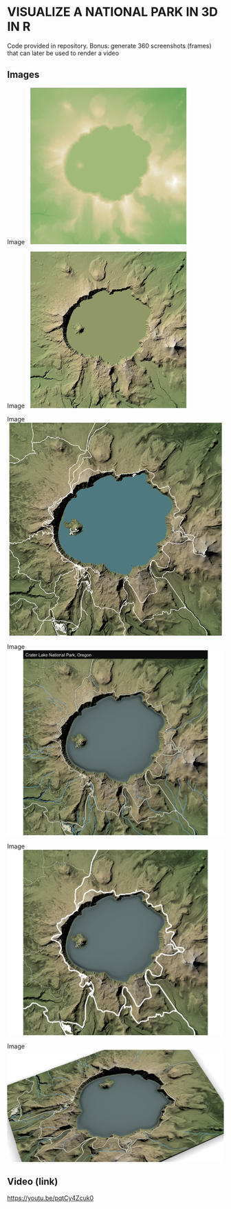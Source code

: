 # VISUALIZE A NATIONAL PARK IN 3D IN R

Code provided in repository.
Bonus: generate 360 screenshots (frames) that can later be used to render a video

## Images
Image
![screenshot1](Rplot01.jpeg)

Image
![screenshot2](Rplot02.jpeg)

Image
![screenshot3](Rplot03.jpeg)

Image
![screenshot4](Rplot04.jpeg)

Image
![screenshot5](Rplot05.jpeg)

Image
![screenshot6](Rplot06.jpeg)

## Video (link)
https://youtu.be/pqtCy4Zcuk0